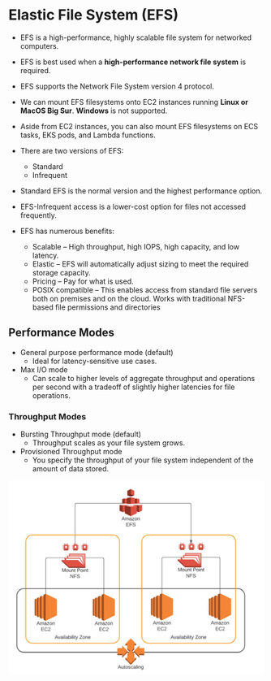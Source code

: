 # Elastic File System (EFS)

- EFS is a high-performance, highly scalable file system for networked computers.
- EFS is best used when a **high-performance network file system** is required.
- EFS supports the Network File System version 4 protocol.
- We can mount EFS filesystems onto EC2 instances running **Linux or MacOS Big Sur**. **Windows** is not supported.
- Aside from EC2 instances, you can also mount EFS filesystems on ECS tasks, EKS pods, and Lambda functions.
- There are two versions of EFS:
  - Standard
  - Infrequent

- Standard EFS is the normal version and the highest performance option. 
- EFS-Infrequent access is a lower-cost option for files not accessed frequently.
- EFS has numerous benefits:
  - Scalable – High throughput, high IOPS, high capacity, and low latency.
  - Elastic – EFS will automatically adjust sizing to meet the required storage capacity.
  - Pricing – Pay for what is used.
  - POSIX compatible – This enables access from standard file servers both on premises and on the cloud. Works with traditional NFS-based file permissions and directories

## **Performance Modes**

- General purpose performance mode (default)
  - Ideal for latency-sensitive use cases.
- Max I/O mode
  - Can scale to higher levels of aggregate throughput and operations per second with a tradeoff of slightly higher latencies for file operations.

### **Throughput Modes**

- Bursting Throughput mode (default)
  - Throughput scales as your file system grows.
- Provisioned Throughput mode
  - You specify the throughput of your file system independent of the amount of data stored.

![EFS](/ec2/images/EFS.png)
